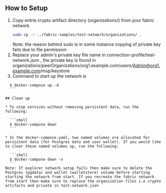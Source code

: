 ## How to Setup
1. Copy entrie crypto artifact directory (organizations/) from your fabric network 
    ```bash
    sudo cp -r ../fabric-samples/test-network/organizations/ .
    ```
    Note: the reason behind sudo is in some instance copying of private key fails due to file permission
2. Replace your admin's private key file name in connection-profile/test-network.json , the private key is found in organizations/peerOrganizations/org1.example.com/users/Admin@org1.example.com/msp/keystore
3. Command to start up the network is
  ```shell
    $ docker-compose up -d
    ```

## Clean up

* To stop services without removing persistent data, run the following:

    ```shell
    $ docker-compose down
    ```

* In the docker-compose.yaml, two named volumes are allocated for persistent data (for Postgres data and user wallet). If you would like to clear these named volumes up, run the following:

    ```shell
    $ docker-compose down -v
    ```
Note: If explorer network setup fails then make sure to delete the Postgres (pgdata) and wallet (walletstore) volume before starting starting the network from start. If you recreate the fabric network from start then make sure to replace the organisation files i.e crypto artifacts and private in test-network.json 